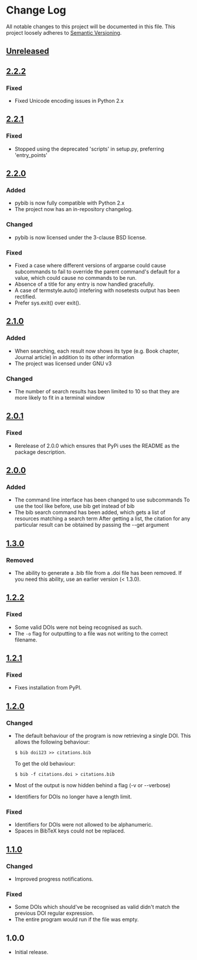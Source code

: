 # Change Log

All notable changes to this project will be documented in this file.
This project loosely adheres to [Semantic Versioning](http://semver.org/).

<!--
### Added
### Changed
### Deprecated
### Removed
### Fixed
### Security
-->

## [Unreleased][x.x.x]

## [2.2.2]
### Fixed
- Fixed Unicode encoding issues in Python 2.x

## [2.2.1]
### Fixed
- Stopped using the deprecated 'scripts' in setup.py, preferring 'entry_points'

## [2.2.0]
### Added
- pybib is now fully compatible with Python 2.x
- The project now has an in-repository changelog.

### Changed
- pybib is now licensed under the 3-clause BSD license.

### Fixed
- Fixed a case where different versions of argparse could cause subcommands to
  fail to override the parent command's default for a value, which could cause
  no commands to be run.
- Absence of a title for any entry is now handled gracefully.
- A case of termstyle.auto() intefering with nosetests output has been rectified.
- Prefer sys.exit() over exit().

## [2.1.0]
### Added
- When searching, each result now shows its type (e.g. Book chapter, Journal article) in addition to its other information
- The project was licensed under GNU v3

### Changed
- The number of search results has been limited to 10 so that they are more likely to fit in a terminal window

## [2.0.1]
### Fixed
- Rerelease of 2.0.0 which ensures that PyPi uses the README as the package description.

## [2.0.0]
### Added

- The command line interface has been changed to use subcommands
  To use the tool like before, use bib get instead of bib
- The bib search command has been added, which gets a list of resources matching a search term
  After getting a list, the citation for any particular result can be obtained by passing the --get argument

## [1.3.0]
### Removed

- The ability to generate a .bib file from a .doi file has been removed.
  If you need this ability, use an earlier version (< 1.3.0).

## [1.2.2]
### Fixed
- Some valid DOIs were not being recognised as such.
- The `-o` flag for outputting to a file was not writing to the correct filename.

## [1.2.1]
### Fixed
- Fixes installation from PyPI.

## [1.2.0]
### Changed
- The default behaviour of the program is now retrieving a single DOI.
  This allows the following behaviour:

  `$ bib doi123 >> citations.bib`

  To get the old behaviour:

  `$ bib -f citations.doi > citations.bib`
- Most of the output is now hidden behind a flag (-v or --verbose)
- Identifiers for DOIs no longer have a length limit.

### Fixed
- Identifiers for DOIs were not allowed to be alphanumeric.
- Spaces in BibTeX keys could not be replaced.

## [1.1.0]
### Changed
- Improved progress notifications.

### Fixed
- Some DOIs which should've be recognised as valid didn't match the previous DOI regular expression.
- The entire program would run if the file was empty.

## 1.0.0
- Initial release.

[x.x.x]: https://github.com/jgilchrist/pybib/compare/v2.2.2...HEAD
[2.2.2]: https://github.com/jgilchrist/pybib/compare/v2.2.1...v2.2.2
[2.2.1]: https://github.com/jgilchrist/pybib/compare/v2.2.0...v2.2.1
[2.2.0]: https://github.com/jgilchrist/pybib/compare/v2.1.0...v2.2.0
[2.1.0]: https://github.com/jgilchrist/pybib/compare/v2.0.1...v2.1.0
[2.0.1]: https://github.com/jgilchrist/pybib/compare/v2.0.0...v2.0.1
[2.0.0]: https://github.com/jgilchrist/pybib/compare/v1.3.0...v2.0.0
[1.3.0]: https://github.com/jgilchrist/pybib/compare/v1.2.2...v1.3.0
[1.2.2]: https://github.com/jgilchrist/pybib/compare/v1.2.1...v1.2.2
[1.2.1]: https://github.com/jgilchrist/pybib/compare/v1.2.0...v1.2.1
[1.2.0]: https://github.com/jgilchrist/pybib/compare/v1.1.0...v1.2.0
[1.1.0]: https://github.com/jgilchrist/pybib/compare/v1.0.0...v1.1.0
